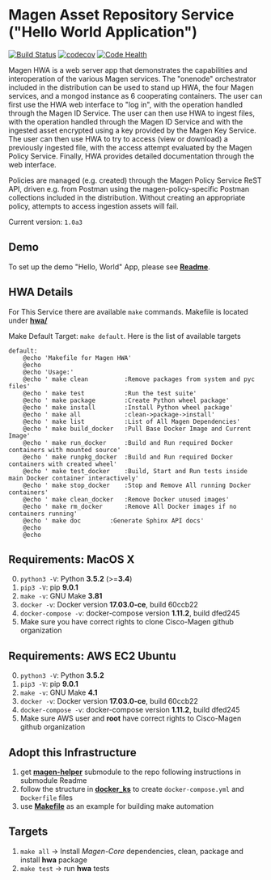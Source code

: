 # Magen Asset Repository Service ("Hello World Application")

[![Build Status](https://travis-ci.org/magengit/magen-hwa.svg?branch=master)](https://travis-ci.org/magengit/magen-hwa)
[![codecov](https://codecov.io/gh/magengit/magen-hwa/branch/master/graph/badge.svg)](https://codecov.io/gh/magengit/magen-hwa)
[![Code Health](https://landscape.io/github/magengit/magen-hwa/master/landscape.svg?style=flat)](https://landscape.io/github/magengit/magen-hwa/master)


Magen HWA is a web server app that demonstrates the capabilities and interoperation of the various Magen services. The "onenode" orchestrator included in the distribution can be used to stand up HWA, the four Magen services, and a mongod instance as 6 cooperating containers. The user can first use the HWA web interface to "log in", with the operation handled through the Magen ID Service. The user can then use HWA to ingest files, with the operation handled through the Magen ID Service and with the ingested asset encrypted using a key provided by the Magen Key Service. The user can then use HWA to try to access (view or download) a previously ingested file, with the access attempt evaluated by the Magen Policy Service. Finally, HWA provides detailed documentation through the web interface.

Policies are managed (e.g. created) through the Magen Policy Service ReST API, driven e.g. from Postman using the magen-policy-specific Postman collections included in the distribution. Without creating an appropriate policy, attempts to access ingestion assets will fail.

Current version: ```1.0a3```

## Demo
To set up the demo "Hello, World" App, please see [**Readme**](onenode_env/README.md).

## HWA Details

For This Service there are available ```make``` commands. Makefile is located under [**hwa/**](hwa)

Make Default Target: ```make default```. Here is the list of available targets

```make
default:
	@echo 'Makefile for Magen HWA'
	@echo
	@echo 'Usage:'
	@echo '	make clean    		:Remove packages from system and pyc files'
	@echo '	make test     		:Run the test suite'
	@echo '	make package  		:Create Python wheel package'
	@echo '	make install  		:Install Python wheel package'
	@echo '	make all      		:clean->package->install'
	@echo '	make list     		:List of All Magen Dependencies'
	@echo '	make build_docker 	:Pull Base Docker Image and Current Image'
	@echo '	make run_docker   	:Build and Run required Docker containers with mounted source'
	@echo '	make runpkg_docker	:Build and Run required Docker containers with created wheel'
	@echo '	make test_docker  	:Build, Start and Run tests inside main Docker container interactively'
	@echo '	make stop_docker  	:Stop and Remove All running Docker containers'
	@echo '	make clean_docker 	:Remove Docker unused images'
	@echo '	make rm_docker    	:Remove All Docker images if no containers running'
	@echo '	make doc		:Generate Sphinx API docs'
	@echo
	@echo
```

## Requirements: MacOS X
0. ```python3 -V```: Python **3.5.2** (>=**3.4**)
0. ```pip3 -V```: pip **9.0.1**
0. ```make -v```: GNU Make **3.81**
1. ```docker -v```: Docker version **17.03.0-ce**, build 60ccb22
2. ```docker-compose -v```: docker-compose version **1.11.2**, build dfed245
3. Make sure you have correct rights to clone Cisco-Magen github organization

## Requirements: AWS EC2 Ubuntu
0. ```python3 -V```: Python **3.5.2**
1. ```pip3 -V```: pip **9.0.1**
2. ```make -v```: GNU Make **4.1**
3. ```docker -v```: Docker version **17.03.0-ce**, build 60ccb22
4. ```docker-compose -v```: docker-compose version **1.11.2**, build dfed245
5. Make sure AWS user and **root** have correct rights to Cisco-Magen github organization

## Adopt this Infrastructure

1. get [**magen-helper**](https://github.com/magengit/magen-helper) submodule to the repo following instructions in submodule Readme
2. follow the structure in [**docker_ks**](ks/docker_ks) to create ```docker-compose.yml``` and ```Dockerfile``` files
3. use [**Makefile**](ks/Makefile) as an example for building make automation


## Targets

1. ```make all```  -> Install *Magen-Core* dependencies, clean, package and install **hwa** package
2. ```make test``` -> run **hwa** tests
